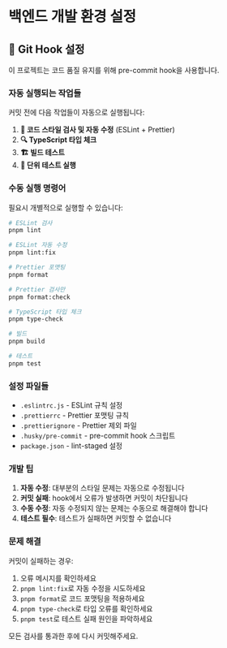 # 백엔드 개발 환경 설정

## 🔧 Git Hook 설정

이 프로젝트는 코드 품질 유지를 위해 pre-commit hook을 사용합니다.

### 자동 실행되는 작업들

커밋 전에 다음 작업들이 자동으로 실행됩니다:

1. **📝 코드 스타일 검사 및 자동 수정** (ESLint + Prettier)
2. **🔍 TypeScript 타입 체크**
3. **🏗️ 빌드 테스트**
4. **🧪 단위 테스트 실행**

### 수동 실행 명령어

필요시 개별적으로 실행할 수 있습니다:

```bash
# ESLint 검사
pnpm lint

# ESLint 자동 수정
pnpm lint:fix

# Prettier 포맷팅
pnpm format

# Prettier 검사만
pnpm format:check

# TypeScript 타입 체크
pnpm type-check

# 빌드
pnpm build

# 테스트
pnpm test
```

### 설정 파일들

- `.eslintrc.js` - ESLint 규칙 설정
- `.prettierrc` - Prettier 포맷팅 규칙
- `.prettierignore` - Prettier 제외 파일
- `.husky/pre-commit` - pre-commit hook 스크립트
- `package.json` - lint-staged 설정

### 개발 팁

1. **자동 수정**: 대부분의 스타일 문제는 자동으로 수정됩니다
2. **커밋 실패**: hook에서 오류가 발생하면 커밋이 차단됩니다
3. **수동 수정**: 자동 수정되지 않는 문제는 수동으로 해결해야 합니다
4. **테스트 필수**: 테스트가 실패하면 커밋할 수 없습니다

### 문제 해결

커밋이 실패하는 경우:

1. 오류 메시지를 확인하세요
2. `pnpm lint:fix`로 자동 수정을 시도하세요
3. `pnpm format`로 코드 포맷팅을 적용하세요
4. `pnpm type-check`로 타입 오류를 확인하세요
5. `pnpm test`로 테스트 실패 원인을 파악하세요

모든 검사를 통과한 후에 다시 커밋해주세요.
